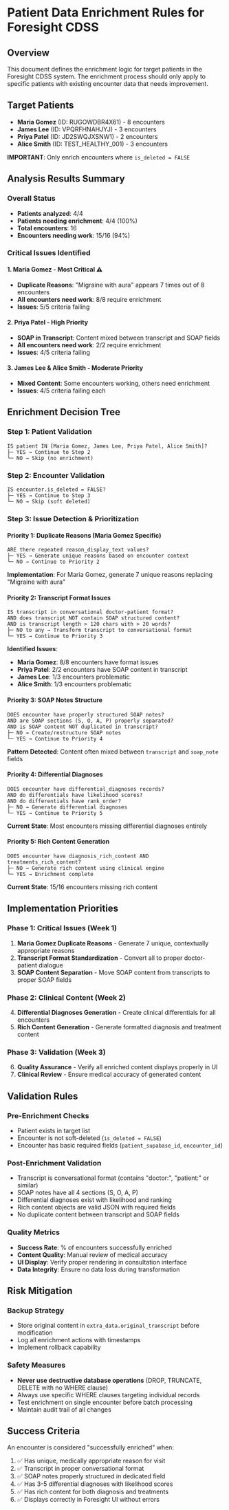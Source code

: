 # Patient Data Enrichment Rules for Foresight CDSS

## Overview
This document defines the enrichment logic for target patients in the Foresight CDSS system. The enrichment process should only apply to specific patients with existing encounter data that needs improvement.

## Target Patients
- **Maria Gomez** (ID: RUGOWDBR4X61) - 8 encounters
- **James Lee** (ID: VPQRFHNAHJYJ) - 3 encounters  
- **Priya Patel** (ID: JD2SWQJXSNW1) - 2 encounters
- **Alice Smith** (ID: TEST_HEALTHY_001) - 3 encounters

**IMPORTANT**: Only enrich encounters where `is_deleted = FALSE`

## Analysis Results Summary

### Overall Status
- **Patients analyzed**: 4/4
- **Patients needing enrichment**: 4/4 (100%)
- **Total encounters**: 16
- **Encounters needing work**: 15/16 (94%)

### Critical Issues Identified

#### 1. **Maria Gomez - Most Critical** ⚠️
- **Duplicate Reasons**: "Migraine with aura" appears 7 times out of 8 encounters
- **All encounters need work**: 8/8 require enrichment
- **Issues**: 5/5 criteria failing

#### 2. **Priya Patel - High Priority** 
- **SOAP in Transcript**: Content mixed between transcript and SOAP fields
- **All encounters need work**: 2/2 require enrichment  
- **Issues**: 4/5 criteria failing

#### 3. **James Lee & Alice Smith - Moderate Priority**
- **Mixed Content**: Some encounters working, others need enrichment
- **Issues**: 4/5 criteria failing each

## Enrichment Decision Tree

### Step 1: Patient Validation
```
IS patient IN [Maria Gomez, James Lee, Priya Patel, Alice Smith]?
├─ YES → Continue to Step 2
└─ NO → Skip (no enrichment)
```

### Step 2: Encounter Validation  
```
IS encounter.is_deleted = FALSE?
├─ YES → Continue to Step 3
└─ NO → Skip (soft deleted)
```

### Step 3: Issue Detection & Prioritization

#### Priority 1: Duplicate Reasons (Maria Gomez Specific)
```
ARE there repeated reason_display_text values?
├─ YES → Generate unique reasons based on encounter context
└─ NO → Continue to Priority 2
```

**Implementation**: For Maria Gomez, generate 7 unique reasons replacing "Migraine with aura"

#### Priority 2: Transcript Format Issues
```
IS transcript in conversational doctor-patient format?
AND does transcript NOT contain SOAP structured content?
AND is transcript length > 120 chars with > 20 words?
├─ NO to any → Transform transcript to conversational format
└─ YES → Continue to Priority 3
```

**Identified Issues**:
- **Maria Gomez**: 8/8 encounters have format issues
- **Priya Patel**: 2/2 encounters have SOAP content in transcript
- **James Lee**: 1/3 encounters problematic
- **Alice Smith**: 1/3 encounters problematic

#### Priority 3: SOAP Notes Structure
```
DOES encounter have properly structured SOAP notes?
AND are SOAP sections (S, O, A, P) properly separated?
AND is SOAP content NOT duplicated in transcript?
├─ NO → Create/restructure SOAP notes
└─ YES → Continue to Priority 4
```

**Pattern Detected**: Content often mixed between `transcript` and `soap_note` fields

#### Priority 4: Differential Diagnoses
```
DOES encounter have differential_diagnoses records?
AND do differentials have likelihood scores?
AND do differentials have rank_order?
├─ NO → Generate differential diagnoses
└─ YES → Continue to Priority 5
```

**Current State**: Most encounters missing differential diagnoses entirely

#### Priority 5: Rich Content Generation
```
DOES encounter have diagnosis_rich_content AND treatments_rich_content?
├─ NO → Generate rich content using clinical engine
└─ YES → Enrichment complete
```

**Current State**: 15/16 encounters missing rich content

## Implementation Priorities

### Phase 1: Critical Issues (Week 1)
1. **Maria Gomez Duplicate Reasons** - Generate 7 unique, contextually appropriate reasons
2. **Transcript Format Standardization** - Convert all to proper doctor-patient dialogue
3. **SOAP Content Separation** - Move SOAP content from transcripts to proper SOAP fields

### Phase 2: Clinical Content (Week 2)  
4. **Differential Diagnoses Generation** - Create clinical differentials for all encounters
5. **Rich Content Generation** - Generate formatted diagnosis and treatment content

### Phase 3: Validation (Week 3)
6. **Quality Assurance** - Verify all enriched content displays properly in UI
7. **Clinical Review** - Ensure medical accuracy of generated content

## Validation Rules

### Pre-Enrichment Checks
- Patient exists in target list
- Encounter is not soft-deleted (`is_deleted = FALSE`)
- Encounter has basic required fields (`patient_supabase_id`, `encounter_id`)

### Post-Enrichment Validation
- Transcript is conversational format (contains "doctor:", "patient:" or similar)
- SOAP notes have all 4 sections (S, O, A, P)
- Differential diagnoses exist with likelihood and ranking
- Rich content objects are valid JSON with required fields
- No duplicate content between transcript and SOAP fields

### Quality Metrics
- **Success Rate**: % of encounters successfully enriched
- **Content Quality**: Manual review of medical accuracy
- **UI Display**: Verify proper rendering in consultation interface
- **Data Integrity**: Ensure no data loss during transformation

## Risk Mitigation

### Backup Strategy
- Store original content in `extra_data.original_transcript` before modification
- Log all enrichment actions with timestamps
- Implement rollback capability

### Safety Measures
- **Never use destructive database operations** (DROP, TRUNCATE, DELETE with no WHERE clause)
- Always use specific WHERE clauses targeting individual records
- Test enrichment on single encounter before batch processing
- Maintain audit trail of all changes

## Success Criteria

An encounter is considered "successfully enriched" when:
1. ✅ Has unique, medically appropriate reason for visit
2. ✅ Transcript in proper conversational format  
3. ✅ SOAP notes properly structured in dedicated field
4. ✅ Has 3-5 differential diagnoses with likelihood scores
5. ✅ Has rich content for both diagnosis and treatments
6. ✅ Displays correctly in Foresight UI without errors 
